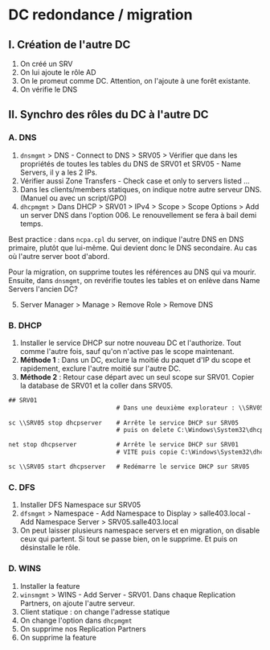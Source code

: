 # DC redondance / migration

## I. Création de l'autre DC

1. On créé un SRV
2. On lui ajoute le rôle AD
3. On le promeut comme DC. Attention, on l'ajoute à une forêt existante.
4. On vérifie le DNS

## II. Synchro des rôles du DC à l'autre DC

### A. DNS

1. `dnsmgmt` > DNS - Connect to DNS > SRV05 > Vérifier que dans les propriétés de toutes les tables du DNS de SRV01 et SRV05 - Name Servers, il y a les 2 IPs.
2. Vérifier aussi Zone Transfers - Check case et only to servers listed ...
3. Dans les clients/members statiques, on indique notre autre serveur DNS. (Manuel ou avec un script/GPO)
4. `dhcpmgmt` > Dans DHCP > SRV01 > IPv4 > Scope > Scope Options > Add un server DNS dans l'option 006. Le renouvellement se fera à bail demi temps.


Best practice : dans `ncpa.cpl` du server, on indique l'autre DNS en DNS primaire, plutôt que lui-même. Qui devient donc le DNS secondaire. Au cas où l'autre server boot d'abord.

Pour la migration, on supprime toutes les références au DNS qui va mourir. Ensuite, dans `dnsmgmt`, on revérifie toutes les tables et on enlève dans Name Servers l'ancien DC?

5. Server Manager > Manage > Remove Role > Remove DNS

### B. DHCP

1. Installer le service DHCP sur notre nouveau DC et l'authorize. Tout comme l'autre fois, sauf qu'on n'active pas le scope maintenant.
2. **Méthode 1** : Dans un DC, exclure la moitié du paquet d'IP du scope et rapidement, exclure l'autre moitié sur l'autre DC.
3. **Méthode 2** : Retour case départ avec un seul scope sur SRV01. Copier la database de SRV01 et la coller dans SRV05.

```cmd
## SRV01
                              # Dans une deuxième explorateur : \\SRV05\admin$\System32\dhcp
                              
sc \\SRV05 stop dhcpserver    # Arrête le service DHCP sur SRV05
                              # puis on delete C:\Windows\System32\dhcp\*

net stop dhcpserver           # Arrête le service DHCP sur SRV01
                              # VITE puis copie C:\Windows\System32\dhcp\dhcp.mdb dans la fenêtre de SRV05

sc \\SRV05 start dhcpserver   # Redémarre le service DHCP sur SRV05
```

### C. DFS

1. Installer DFS Namespace sur SRV05
2. `dfsmgmt` > Namespace - Add Namespace to Display > salle403.local - Add Namespace Server > SRV05.salle403.local
3. On peut laisser plusieurs namespace servers et en migration, on disable ceux qui partent. Si tout se passe bien, on le supprime. Et puis on désinstalle le rôle.

### D. WINS

1. Installer la feature
2. `winsmgmt` > WINS - Add Server - SRV01. Dans chaque Replication Partners, on ajoute l'autre serveur.
3. Client statique : on change l'adresse statique
4. On change l'option dans `dhcpmgmt`
5. On supprime nos Replication Partners
6. On supprime la feature
